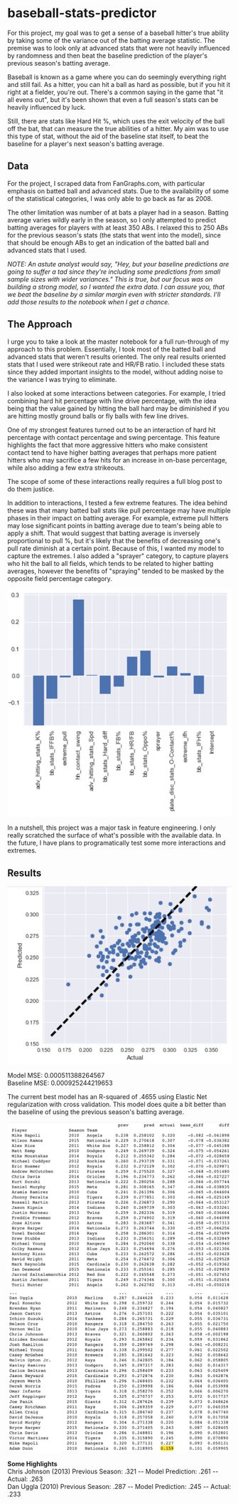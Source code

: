 # baseball-stats-predictor
For this project, my goal was to get a sense of a baseball hitter's true ability by taking some of the variance out of the batting average statistic. The premise was to look only at advanced stats that were not heavily influenced by randomness and then beat the baseline prediction of the player's previous season's batting average.

Baseball is known as a game where you can do seemingly everything right and still fail.  As a hitter, you can hit a ball as hard as possible, but if you hit it right at a fielder, you're out.  There's a common saying in the game that "it all evens out", but it's been shown that even a full season's stats can be heavily influenced by luck.

Still, there are stats like Hard Hit %, which uses the exit velocity of the ball off the bat, that can measure the true abilities of a hitter.  My aim was to use this type of stat, without the aid of the baseline stat itself, to beat the baseline for a player's next season's batting average.

## Data
For the project, I scraped data from FanGraphs.com, with particular emphasis on batted ball and advanced stats.  Due to the availability of some of the statistical categories, I was only able to go back as far as 2008.

The other limitation was number of at bats a player had in a season.  Batting average varies wildly early in the season, so I only attempted to predict batting averages for players with at least 350 ABs. I relaxed this to 250 ABs for the previous season's stats (the stats that went into the model), since that should be enough ABs to get an indication of the batted ball and advanced stats that I used.

*NOTE: An astute analyst would say, "Hey, but your baseline predictions are going to suffer a tad since they're including some predictions from small sample sizes with wider variances." This is true, but our focus was on building a strong model, so I wanted the extra data. I can assure you, that we beat the baseline by a similar margin even with stricter standards. I'll add those results to the notebook when I get a chance.*

## The Approach
I urge you to take a look at the master notebook for a full run-through of my approach to this problem.  Essentially, I took most of the batted ball and advanced stats that weren't results oriented.  The only real results oriented stats that I used were strikeout rate and HR/FB ratio.  I included these stats since they added important insights to the model, without adding noise to the variance I was trying to eliminate.

I also looked at some interactions between categories. For example, I tried combining hard hit percentage with line drive percentage, with the idea being that the value gained by hitting the ball hard may be diminished if you are hitting mostly ground balls or fly balls with few line drives.

One of my strongest features turned out to be an interaction of hard hit percentage with contact percentage and swing percentage. This feature highlights the fact that more aggressive hitters who make consistent contact tend to have higher batting averages that perhaps more patient hitters who may sacrifice a few hits for an increase in on-base percentage, while also adding a few extra strikeouts.

The scope of some of these interactions really requires a full blog post to do them justice.

In addition to interactions, I tested a few extreme features.  The idea behind these was that many batted ball stats like pull percentage may have multiple phases in their impact on batting average. For example, extreme pull hitters may lose significant points in batting average due to team's being able to apply a shift.  That would suggest that batting average is inversely proportional to pull %, but it's likely that the benefits of decreasing one's pull rate diminish at a certain point.  Because of this, I wanted my model to capture the extremes. I also added a "sprayer" category, to capture players who hit the ball to all fields, which tends to be related to higher batting averages, however the benefits of "spraying" tended to be masked by the opposite field percentage category.

<img src="https://github.com/Mattymar/baseball-stats-predictor/blob/master/images/coeffs.png">

In a nutshell, this project was a major task in feature engineering. I only really scratched the surface of what's possible with the available data. In the future, I have plans to programatically test some more interactions and extremes.

## Results

<img src="https://github.com/Mattymar/baseball-stats-predictor/blob/master/images/prediction-vs-actual.png">

Model MSE: 0.000511388264567  
Baseline MSE: 0.000925244219653

The current best model has an R-squared of .4655 using Elastic Net regularization with cross validation. This model does quite a bit better than the baseline of using the previous season's batting average.

<img src="https://github.com/Mattymar/baseball-stats-predictor/blob/master/images/predictions1.png">
<img src="https://github.com/Mattymar/baseball-stats-predictor/blob/master/images/predictions2.png">

**Some Highlights**  
Chris Johnson (2013) Previous Season: .321 -- Model Prediction: .261 -- Actual: .263  
Dan Uggla (2010) Previous Season: .287 -- Model Prediction: .245 -- Actual:\
 .233 